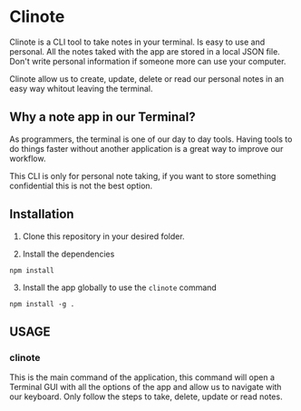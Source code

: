 # Clinote

Clinote is a CLI tool to take notes in your terminal. Is easy to use and personal. All the notes taked with the app are stored in a local JSON file. Don't write personal information if someone more can use your computer.

Clinote allow us to create, update, delete or read our personal notes in an easy way whitout leaving the terminal.

## Why a note app in our Terminal?

As programmers, the terminal is one of our day to day tools. Having tools to do things faster without another application is a great way to improve our workflow.

This CLI is only for personal note taking, if you want to store something confidential this is not the best option.

## Installation

1. Clone this repository in your desired folder.

2. Install the dependencies

```
npm install
```

3. Install the app globally to use the `clinote` command

```
npm install -g .
```

## USAGE

### clinote

This is the main command of the application, this command will open a Terminal GUI with all the options of the app and allow us to navigate with our keyboard. Only follow the steps to take, delete, update or read notes.

